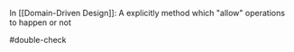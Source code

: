 In [[Domain-Driven Design]]: A explicitly method which "allow" operations to happen or not

#double-check
